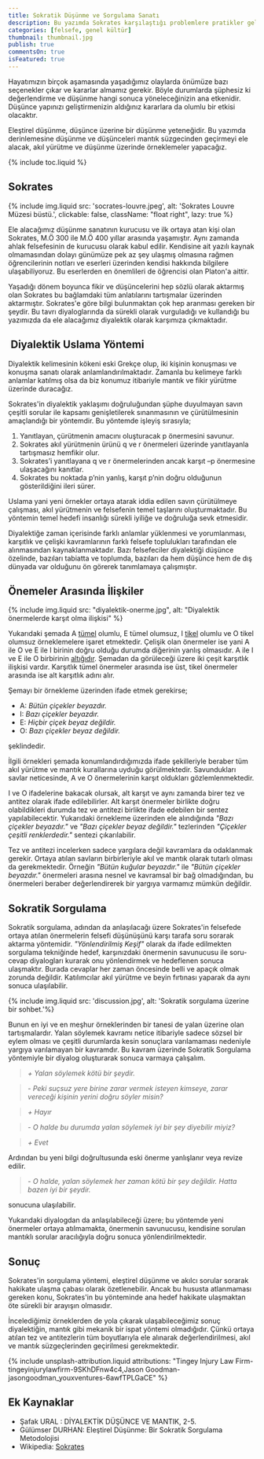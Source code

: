 ```yaml
---
title: Sokratik Düşünme ve Sorgulama Sanatı
description: Bu yazımda Sokrates karşılaştığı problemlere pratikler geliştirirken izlediği yolların neler olduğu ve yaklaşımları değerlendireceğiz.
categories: [felsefe, genel kültür]
thumbnail: thumbnail.jpg
publish: true
commentsOn: true
isFeatured: true
---
```


Hayatımızın birçok aşamasında yaşadığımız olaylarda önümüze bazı seçenekler çıkar ve kararlar almamız gerekir. Böyle durumlarda şüphesiz ki değerlendirme ve düşünme hangi sonuca yöneleceğinizin ana etkenidir. Düşünce yapınızı geliştirmenizin aldığınız kararlara da olumlu bir etkisi olacaktır.

Eleştirel düşünme, düşünce üzerine bir düşünme yeteneğidir. Bu yazımda derinlemesine düşünme ve düşünceleri mantık süzgecinden geçirmeyi ele alacak, akıl yürütme ve düşünme üzerinde örneklemeler yapacağız.

{% include toc.liquid %}

## Sokrates

{% include img.liquid src: 'socrates-louvre.jpeg', alt: 'Sokrates Louvre Müzesi büstü.', clickable: false, className: "float right", lazy: true %}

Ele alacağımız düşünme sanatının kurucusu ve ilk ortaya atan kişi olan Sokrates, M.Ö 300 ile M.Ö 400 yıllar arasında yaşamıştır. Aynı zamanda ahlak felsefesinin de kurucusu olarak kabul edilir. Kendisine ait yazılı kaynak olmamasından dolayı günümüze pek az şey ulaşmış olmasına rağmen öğrencilerinin notları ve eserleri üzerinden kendisi hakkında bilgilere ulaşabiliyoruz. Bu eserlerden en önemlileri de öğrencisi olan Platon'a aittir.

Yaşadığı dönem boyunca fikir ve düşüncelerini hep sözlü olarak aktarmış olan Sokrates bu bağlamdaki tüm anlatılarını tartışmalar üzerinden aktarmıştır. Sokrates'e göre bilgi bulunmaktan çok hep aranması gereken bir şeydir. Bu tavrı diyaloglarında da sürekli olarak vurguladığı ve kullandığı bu yazımızda da ele alacağımız diyalektik olarak karşımıza çıkmaktadır.

##  Diyalektik Uslama Yöntemi

Diyalektik kelimesinin kökeni eski Grekçe olup, iki kişinin konuşması ve konuşma sanatı olarak anlamlandırılmaktadır. Zamanla bu kelimeye farklı anlamlar katılmış olsa da biz konumuz itibariyle mantık ve fikir yürütme üzerinde duracağız.

Sokrates'in diyalektik yaklaşımı doğruluğundan şüphe duyulmayan savın çeşitli sorular ile kapsamı genişletilerek sınanmasının ve çürütülmesinin amaçlandığı bir yöntemdir. Bu yöntemde işleyiş sırasıyla;

1. Yanıtlayan, çürütmenin amacını oluşturacak p önermesini savunur.
2. Sokrates akıl yürütmenin ürünü q ve r önermeleri üzerinde yanıtlayanla tartışmasız hemfikir olur.
3. Sokrates’i yanıtlayana q ve r önermelerinden ancak karşıt –p önermesine ulaşacağını kanıtlar.
4. Sokrates bu noktada p’nin yanlış, karşıt p’nin doğru olduğunun gösterildiğini ileri sürer.

Uslama yani yeni örnekler ortaya atarak iddia edilen savın çürütülmeye çalışması, akıl yürütmenin ve felsefenin temel taşlarını oluşturmaktadır. Bu yöntemin temel hedefi insanlığı sürekli iyiliğe ve doğruluğa sevk etmesidir.

Diyalektiğe zaman içerisinde farklı anlamlar yüklenmesi ve yorumlanması, karşıtlık ve çelişki kavramlarının farklı felsefe toplulukları tarafından ele alınmasından kaynaklanmaktadır. Bazı felsefeciler diyalektiği düşünce özelinde, bazıları tabiatta ve toplumda, bazıları da hem düşünce hem de dış dünyada var olduğunu ön görerek tanımlamaya çalışmıştır.

## Önemeler Arasında İlişkiler

{% include img.liquid src: "diyalektik-onerme.jpg", alt: "Diyalektik önermelerde karşıt olma ilişkisi" %}

Yukarıdaki şemada A [tümel](https://tr.wikipedia.org/wiki/Kavram#:~:text=T%C3%BCmel%2C%20tekil%20ve%20tikel%20kavramlar,t%C3%BCmel%20ya%20da%20tekil%20olabilirler.) olumlu, E tümel olumsuz, I [tikel](https://tr.wikipedia.org/wiki/Kavram#:~:text=T%C3%BCmel%2C%20tekil%20ve%20tikel%20kavramlar,t%C3%BCmel%20ya%20da%20tekil%20olabilirler.) olumlu ve O tikel olumsuz örneklemelere işaret etmektedir. Çelişik olan önermeler ise yani A ile O ve E ile I birinin doğru olduğu durumda diğerinin yanlış olmasıdır. A ile I ve E ile O birbirinin [altığıdır](https://tr.wiktionary.org/wiki/alt%C4%B1k). Şemadan da görüleceği üzere iki çeşit karşıtlık ilişkisi vardır. Karşıtlık tümel önermeler arasında ise üst, tikel önermeler arasında ise alt karşıtlık adını alır.

Şemayı bir örnekleme üzerinden ifade etmek gerekirse;

- A: _Bütün çiçekler beyazdır._
- I: _Bazı çiçekler beyazdır._
- E: _Hiçbir çiçek beyaz değildir._
- O: _Bazı çiçekler beyaz değildir._

şeklindedir.

İlgili örnekleri şemada konumlandırdığımızda ifade şekilleriyle beraber tüm akıl yürütme ve mantık kurallarına uyduğu görülmektedir. Savundukları savlar neticesinde, A ve O önermelerinin karşıt oldukları gözlemlenmektedir.

I ve O ifadelerine bakacak olursak, alt karşıt ve aynı zamanda birer tez ve antitez olarak ifade edilebilirler. Alt karşıt önermeler birlikte doğru olabildikleri durumda tez ve antitezi birlikte ifade edebilen bir sentez yapılabilecektir. Yukarıdaki örnekleme üzerinden ele alındığında _"Bazı çiçekler beyazdır."_ ve _"Bazı çiçekler beyaz değildir."_ tezlerinden _"Çiçekler çeşitli renklerdedir."_ sentezi çıkarılabilir.

Tez ve antitezi incelerken sadece yargılara değil kavramlara da odaklanmak gerekir. Ortaya atılan savların birbirleriyle akıl ve mantık olarak tutarlı olması da gerekmektedir. Örneğin _"Bütün kuğular beyazdır."_ ile _"Bütün çiçekler beyazdır."_ önermeleri arasına nesnel ve kavramsal bir bağ olmadığından, bu önermeleri beraber değerlendirerek bir yargıya varmamız mümkün değildir.

## Sokratik Sorgulama

Sokratik sorgulama, adından da anlaşılacağı üzere Sokrates'in felsefede ortaya atılan önermelerin felsefi düşünüşünü karşı tarafa soru sorarak aktarma yöntemidir. _"Yönlendirilmiş Keşif"_ olarak da ifade edilmekten sorgulama tekniğinde hedef, karşınızdaki önermenin savunucusu ile soru-cevap diyalogları kurarak onu yönlendirmek ve hedeflenen sonuca ulaşmaktır. Burada cevaplar her zaman öncesinde belli ve apaçık olmak zorunda değildir. Katılımcılar akıl yürütme ve beyin fırtınası yaparak da aynı sonuca ulaşılabilir.

{% include img.liquid src: 'discussion.jpg', alt: 'Sokratik sorgulama üzerine bir sohbet.'%}

Bunun en iyi ve en meşhur örneklerinden bir tanesi de yalan üzerine olan tartışmalardır. Yalan söylemek kavramı netice itibariyle sadece sözsel bir eylem olması ve çeşitli durumlarda kesin sonuçlara varılamaması nedeniyle yargıya varılamayan bir kavramdır. Bu kavram üzerinde Sokratik Sorgulama yöntemiyle bir diyalog oluşturarak sonuca varmaya çalışalım.

> _+ Yalan söylemek kötü bir şeydir._

> _- Peki suçsuz yere birine zarar vermek isteyen kimseye, zarar vereceği kişinin yerini doğru söyler misin?_

> _+ Hayır_

> _- O halde bu durumda yalan söylemek iyi bir şey diyebilir miyiz?_

> _+ Evet_

Ardından bu yeni bilgi doğrultusunda eski önerme yanlışlanır veya revize edilir.

> _- O halde, yalan söylemek her zaman kötü bir şey değildir. Hatta bazen iyi bir şeydir._

sonucuna ulaşılabilir.

Yukarıdaki diyalogdan da anlaşılabileceği üzere; bu yöntemde yeni önermeler ortaya atılmamakta, önermenin savunucusu, kendisine sorulan mantıklı sorular aracılığıyla doğru sonuca yönlendirilmektedir.

## Sonuç

Sokrates'in sorgulama yöntemi, eleştirel düşünme ve akılcı sorular sorarak hakikate ulaşma çabası olarak özetlenebilir. Ancak bu hususta atlanmaması gereken konu, Sokrates'in bu yönteminde ana hedef hakikate ulaşmaktan öte sürekli bir arayışın olmasıdır.

İncelediğimiz örneklerden de yola çıkarak ulaşabileceğimiz sonuç diyalektiğin, mantık gibi mekanik bir ispat yöntemi olmadığıdır. Çünkü ortaya atılan tez ve antitezlerin tüm boyutlarıyla ele alınarak değerlendirilmesi, akıl ve mantık süzgeçlerinden geçirilmesi gerekmektedir.

{% include unsplash-attribution.liquid attributions: "Tingey Injury Law Firm-tingeyinjurylawfirm-9SKhDFnw4c4,Jason Goodman-jasongoodman_youxventures-6awfTPLGaCE" %}

## Ek Kaynaklar

- Şafak URAL : DİYALEKTİK DÜŞÜNCE VE MANTIK, 2-5.
- Gülümser DURHAN: Eleştirel Düşünme: Bir Sokratik Sorgulama Metodolojisi
- Wikipedia: [Sokrates](https://tr.wikipedia.org/wiki/Sokrates)
